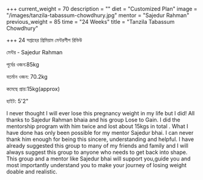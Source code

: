 +++
current_weight = 70
description = ""
diet = "Customized Plan"
image = "/images/tanzila-tabassum-chowdhury.jpg"
mentor = "Sajedur Rahman"
previous_weight = 85
time = "24 Weeks"
title = "Tanzila Tabassum Chowdhury"

+++
24 সপ্তাহের প্রিমিয়াম মেন্টরশীপ রিভিউ

মেন্টর - Sajedur Rahman

পূর্বের ওজন:85kg

বতর্মান ওজন: 70.2kg

কমেছে প্রায়:15kg(approx)

হাইট: 5'2"

I never thought I will ever lose this pregnancy weight in my life but I did! All thanks to Sajedur Rahman bhaia and his group Lose to Gain. I did the mentorship program with him twice and lost about 15kgs in total . What I have done has only been possible for my mentor Sajedur bhai. I can never thank him enough for being this sincere, understanding and helpful. I have already suggested this group to many of my friends and family and I will always suggest this group to anyone who needs to get back into shape. This group and a mentor like Sajedur bhai will support you,guide you and most importantly understand you to make your journey of losing weight doable and realistic.